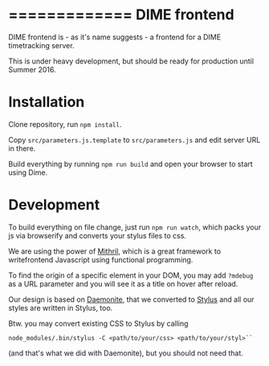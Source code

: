 =============
DIME frontend
=============

DIME frontend is - as it's name suggests - a frontend for a DIME timetracking
server.

This is under heavy development, but should be ready for production until Summer
2016.

Installation
============

Clone repository, run ``npm install``.

Copy ``src/parameters.js.template`` to ``src/parameters.js`` and edit server URL
in there.

Build everything by running ``npm run build`` and open your browser to start using Dime.

Development
===========

To build everything on file change, just run ``npm run watch``, which packs your
js via browserify and converts your stylus files to css.

We are using the power of [Mithril](https://lhorie.github.io/mithril/), which is
a great framework to writefrontend Javascript using functional programming.

To find the origin of a specific element in your DOM, you may add ``?mdebug`` as
a URL parameter and you will see it as a title on hover after reload.

Our design is based on [Daemonite](http://daemonite.github.io/material/), that
we converted to [Stylus](http://stylus-lang.com/) and all our styles are written
in Stylus, too.

Btw. you may convert existing CSS to Stylus by calling

    node_modules/.bin/stylus -C <path/to/your/css> <path/to/your/styl>``

(and that's what we did with Daemonite), but you should not need that.
